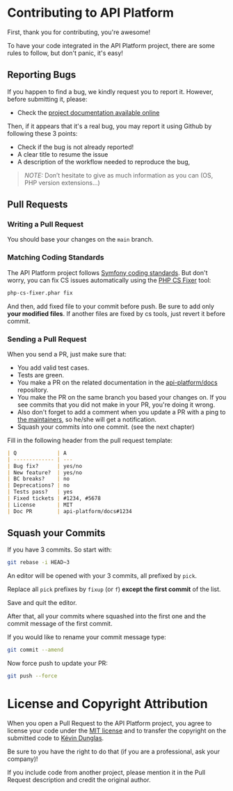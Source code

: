 # Contributing to API Platform

First, thank you for contributing, you're awesome!

To have your code integrated in the API Platform project, there are some rules to follow, but don't panic, it's easy!

## Reporting Bugs

If you happen to find a bug, we kindly request you to report it. However, before submitting it, please:

  * Check the [project documentation available online](https://api-platform.com/docs/)

Then, if it appears that it's a real bug, you may report it using Github by following these 3 points:

  * Check if the bug is not already reported!
  * A clear title to resume the issue
  * A description of the workflow needed to reproduce the bug,

> _NOTE:_ Don’t hesitate to give as much information as you can (OS, PHP version extensions...)

## Pull Requests

### Writing a Pull Request

You should base your changes on the `main` branch.

### Matching Coding Standards

The API Platform project follows [Symfony coding standards](https://symfony.com/doc/current/contributing/code/standards.html).
But don't worry, you can fix CS issues automatically using the [PHP CS Fixer](http://cs.sensiolabs.org/) tool:

```bash
php-cs-fixer.phar fix
```

And then, add fixed file to your commit before push.
Be sure to add only **your modified files**. If another files are fixed by cs tools, just revert it before commit.

### Sending a Pull Request

When you send a PR, just make sure that:

* You add valid test cases.
* Tests are green.
* You make a PR on the related documentation in the [api-platform/docs](https://github.com/api-platform/docs) repository.
* You make the PR on the same branch you based your changes on. If you see commits
  that you did not make in your PR, you're doing it wrong.
* Also don't forget to add a comment when you update a PR with a ping to [the maintainers](https://github.com/orgs/api-platform/people),
  so he/she will get a notification.
* Squash your commits into one commit. (see the next chapter)

Fill in the following header from the pull request template:

```markdown
| Q             | A
| ------------- | ---
| Bug fix?      | yes/no
| New feature?  | yes/no
| BC breaks?    | no
| Deprecations? | no
| Tests pass?   | yes
| Fixed tickets | #1234, #5678
| License       | MIT
| Doc PR        | api-platform/docs#1234
```

## Squash your Commits

If you have 3 commits. So start with:

```bash
git rebase -i HEAD~3
```

An editor will be opened with your 3 commits, all prefixed by `pick`.

Replace all `pick` prefixes by `fixup` (or `f`) **except the first commit** of the list.

Save and quit the editor.

After that, all your commits where squashed into the first one and the commit message of the first commit.

If you would like to rename your commit message type:

```bash
git commit --amend
```

Now force push to update your PR:

```bash
git push --force
```

# License and Copyright Attribution

When you open a Pull Request to the API Platform project, you agree to license your code under the [MIT license](../back/LICENSE)
and to transfer the copyright on the submitted code to [Kévin Dunglas](https://github.com/dunglas).

Be sure to you have the right to do that (if you are a professional, ask your company)!

If you include code from another project, please mention it in the Pull Request description and credit the original author.
